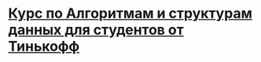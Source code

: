 # [Курс по Алгоритмам и структурам данных для студентов от Тинькофф](https://algocourses.ru/students2024/)
